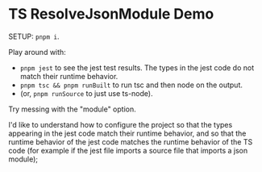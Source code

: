 # TS ResolveJsonModule Demo

SETUP: `pnpm i`.

Play around with:

- `pnpm jest` to see the jest test results. The types in the jest code do not match their runtime behavior.
- `pnpm tsc && pnpm runBuilt` to run tsc and then node on the output.
- (or, `pnpm runSource` to just use ts-node).

Try messing with the "module" option.

I'd like to understand how to configure the project so that the types appearing
in the jest code match their runtime behavior, and so that the runtime behavior
of the jest code matches the runtime behavior of the TS code (for example if the
jest file imports a source file that imports a json module);

